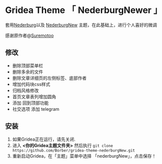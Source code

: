 #  Gridea Theme 「 NederburgNewer 」

套用[Nederburg](https://github.com/Suremotoo/gridea-theme-nederburg)以及 [NederburgNew](https://github.com/sadjjk/gridea-theme-nederburgNew) 主题，在此基础上，进行个人喜好的微调

感谢原作者@[Suremotoo](https://github.com/Suremotoo)

## 修改

- 删除顶部菜单栏
- 删除多余的文件
- 删除文章详细页的左侧标签、底部作者
- 增加代码块css样式
- 归档风格修改
- 首页文章表列增加圆角
- 添加 回到顶部功能
- 社交选项 添加 telegram

## 安装
1. 如果Gridea正在运行，请先关闭.
2. 进入 **<你的Gridea主题文件夹>** 然后执行 ``` git clone https://github.com/Borber/gridea-theme-nederburgNew.git ```
3. 重新启动Gridea，在「主题」菜单中选择 「nederburgNew」，点击保存！

